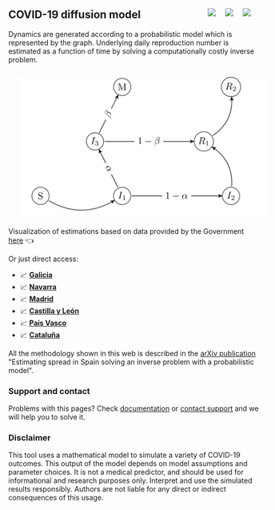 ## COVID-19 diffusion model <a href="../../blob/master/README.es.md"><img src="../../blob/master/images/Flag_of_Spain.png" align="right" hspace="0" vspace="0" width="35px"></a> <a href="../../blob/master/README.en.md"><img src="../../blob/master/images/Flag_of_Union.png" align="right" hspace="0" vspace="0" width="35px"></a><a href="../../blob/master/README.ga.md"><img src="../../blob/master/images/Flag_of_Galicia.png" align="right" hspace="0" vspace="0" width="35px"></a>

Dynamics are generated according to a probabilistic model which is represented by the graph. Underlying daily reproduction number is estimated as a function of time by solving a computationally costly inverse problem. 

<img src="./images/graph.png" align="middle" hspace="20" vspace="10" width="500px">

Visualization of estimations based on data provided by the Government [here](https://mmatabuena.github.io/forecastCovid/.) :point_left:

Or just direct access:

* :chart_with_upwards_trend: __[Galicia](https://mmatabuena.github.io/forecastCovid/Rmds/Espana/Galicia/main.html)__
* :chart_with_upwards_trend: __[Navarra](https://mmatabuena.github.io/forecastCovid/Rmds/Espana/Navarra/main.html)__
* :chart_with_upwards_trend: __[Madrid](https://mmatabuena.github.io/forecastCovid/Rmds/Espana/Madrid/main.html)__
* :chart_with_upwards_trend: __[Castilla y León](https://mmatabuena.github.io/forecastCovid/Rmds/Espana/Leon/main.html)__
* :chart_with_upwards_trend: __[País Vasco](https://mmatabuena.github.io/forecastCovid/Rmds/Espana/Vasco/main.html)__
* :chart_with_upwards_trend: __[Cataluña](https://mmatabuena.github.io/forecastCovid/Rmds/Espana/Cataluna/main.html)__

All the methodology shown in this web is described in the [arXiv publication](https://arxiv.org/abs/2004.13695) "Estimating spread in Spain solving an inverse problem with a probabilistic model".


### Support and contact

Problems with this pages? Check [documentation](https://help.github.com/categories/github-pages-basics/) or [contact support](https://github.com/contact) and we will help you to solve it. 

### Disclaimer
This tool uses a mathematical model to simulate a variety of COVID-19 outcomes. This output of the model depends on model assumptions and parameter choices. It is not a medical predictor, and should be used for informational and research purposes only. Interpret and use the simulated results responsibly. Authors are not liable for any direct or indirect consequences of this usage.

